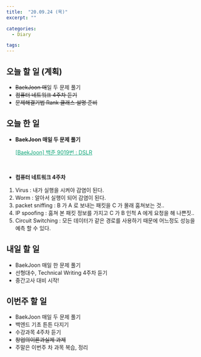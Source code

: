 ```yaml
---
title:  "20.09.24 (목)"
excerpt: ""

categories:
  - Diary

tags:
---
```


## 오늘 할 일 (계획)

- ~~BaekJoon 매~~일 두 문제 풀기
- ~~컴퓨터 네트워크 4주차 듣기~~
- ~~문제해결기법 Rank 클래스 설명 준비~~

## 오늘 한 일

- **BaekJoon 매일 두 문제 풀기**

  <a href="https://nam-ki-bok.github.io/baekjoon/Baek_DSLR/" style="color:#0FA678">[BaekJoon] 백준 9019번 : DSLR</a>

  <br>

-  **컴퓨터 네트워크 4주차**

  1. Virus : 내가 실행을 시켜야 감염이 된다.
  2. Worm : 알아서 실행이 되어 감염이 된다. 
  3. packet sniffing : B 가 A 로 보내는 패킷을 C 가 몰래 훔쳐보는 것..
  4. IP spoofing : 훔쳐 본 패킷 정보를 가지고 C 가 B 인척 A 에게 요청을 해 나쁜짓..
  5. Circuit Switching : 모든 데이터가 같은 경로를 사용하기 때문에 어느정도 성능을 예측 할 수 있다.

## 내일 할 일

- BaekJoon 매일 한 문제 풀기
- 선형대수, Technical Writing 4주차 듣기
- 중간고사 대비 시작!

## 이번주 할 일

- BaekJoon 매일 두 문제 풀기
- 백엔드 기초 튼튼 다지기
- 수강과목 4주차 듣기
- ~~창업의이론과실제 과제~~
- 주말은 이번주 차 과목 복습, 정리

<br>